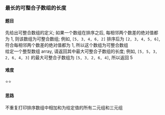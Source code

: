 ### 最长的可整合子数组的长度

#### 题目
先给出可整合数组的定义; 如果一个数组在排序之后, 每相邻两个数差的绝对值都为 1, 则该数组为可整合数组; 例如, `[5, 3, 4, 6, 2]` 排序后为 `[2, 3, 4, 5, 6]`, 符合每相邻两个数差的绝对值都为 1, 所以这个数组为可整合数组  
给定一个整型数组 array, 请返回其中最大可整合子数组的长度; 例如, `[5, 5, 3, 2, 6, 4, 3]` 的最大可整合子数组为 `[5, 3, 2, 6, 4]`, 所以返回 5

#### 难度
:star::star:

#### 思路
不重复打印排序数组中相加和为给定值的所有二元组和三元组
